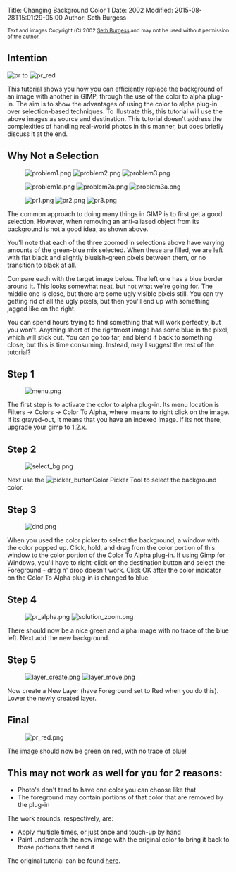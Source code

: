 Title: Changing Background Color 1
Date: 2002
Modified: 2015-08-28T15:01:29-05:00
Author: Seth Burgess

<small>Text and images Copyright (C) 2002 [Seth Burgess](mailto:sjburgesNOSPAM@gimp.org) and may not be used without permission of the author.</small>

## Intention

![pr](pr.png) to ![pr_red](pr_red.png)

This tutorial shows you how you can efficiently replace the background of an image with another in GIMP, through the use of the color to alpha plug-in. The aim is to show the advantages of using the color to alpha plug-in over selection-based techniques. To illustrate this, this tutorial will use the above images as source and destination. This tutorial doesn't address the complexities of handling real-world photos in this manner, but does briefly discuss it at the end.

## Why Not a Selection

<figure>
<img src="problem1.png" alt="problem1.png"/>
<img src="problem2.png" alt="problem2.png"/>
<img src="problem3.png" alt="problem3.png"/>
</figure>

<figure>
<img src="problem1a.png" alt="problem1a.png"/>
<img src="problem2a.png" alt="problem2a.png"/>
<img src="problem3a.png" alt="problem3a.png"/>
</figure>

<figure>
<img src="pr1.png" alt="pr1.png"/>
<img src="pr2.png" alt="pr2.png"/>
<img src="pr3.png" alt="pr3.png"/>
</figure>

The common approach to doing many things in GIMP is to first get a good selection. However, when removing an anti-aliased object from its background is not a good idea, as shown above.

You'll note that each of the three zoomed in selections above have varying amounts of the green-blue mix selected. When these are filled, we are left with flat black and slightly blueish-green pixels between them, or no transition to black at all.

Compare each with the target image below. The left one has a blue border around it. This looks somewhat neat, but not what we're going for. The middle one is close, but there are some ugly visible pixels still. You can try getting rid of all the ugly pixels, but then you'll end up with something jagged like on the right.

You can spend hours trying to find something that will work perfectly, but you won't. Anything short of the rightmost image has some blue in the pixel, which will stick out. You can go too far, and blend it back to something close, but this is time consuming. Instead, may I suggest the rest of the tutorial?

## Step 1

<figure>
<img src="menu.png" alt="menu.png"/>
</figure>

The first step is to activate the color to alpha plug-in. Its menu location is <span class="filter"><image> Filters -> Colors -> Color To Alpha</span>, where <image> means to right click on the image. If its grayed-out, it means that you have an indexed image. If its not there, upgrade your gimp to 1.2.x.

## Step 2

<figure>
<img src="select_bg.png" alt="select_bg.png"/>
</figure>

Next use the ![picker_button](picker_button.png)Color Picker Tool to select the background color.

## Step 3

<figure>
<img src="dnd.png" alt="dnd.png"/>
</figure>

When you used the color picker to select the background, a window with the color popped up. Click, hold, and drag from the color portion of this window to the color portion of the Color To Alpha plug-in. If using Gimp for Windows, you'll have to right-click on the destination button and select the Foreground - drag n' drop doesn't work. Click OK after the color indicator on the Color To Alpha plug-in is changed to blue.

## Step 4

<figure>
<img src="pr_alpha.png" alt="pr_alpha.png"/>
<img src="solution_zoom.png" alt="solution_zoom.png"/>
</figure>

There should now be a nice green and alpha image with no trace of the blue left. Next add the new background.

## Step 5

<figure>
<img src="layer_create.png" alt="layer_create.png"/>
<img src="layer_move.png" alt="layer_move.png"/>
</figure>

Now create a New Layer (have Foreground set to Red when you do this). Lower the newly created layer.

## Final

<figure>
<img src="pr_red.png" alt="pr_red.png"/>
</figure>

The image should now be green on red, with no trace of blue!

## This may not work as well for you for 2 reasons:

*   Photo's don't tend to have one color you can choose like that
*   The foreground may contain portions of that color that are removed by the plug-in

The work arounds, respectively, are:

*   Apply multiple times, or just once and touch-up by hand
*   Paint underneath the new image with the original color to bring it back to those portions that need it

The original tutorial can be found [here](http://classic.gimp.org/~sjburges/color_to_alpha/demo/color2alpha.html).


